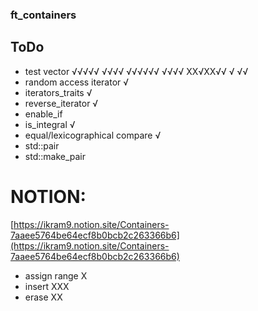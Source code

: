 ### ft_containers

## ToDo 
* test vector √√√√√ √√√√ √√√√√√ √√√√ XX√XX√√ √ √√
* random access iterator √
* iterators_traits √
* reverse_iterator √
* enable_if
* is_integral √
* equal/lexicographical compare √
* std::pair
* std::make_pair


# NOTION:
[https://ikram9.notion.site/Containers-7aaee5764be64ecf8b0bcb2c263366b6](https://ikram9.notion.site/Containers-7aaee5764be64ecf8b0bcb2c263366b6)


* assign range X
* insert XXX
* erase XX
